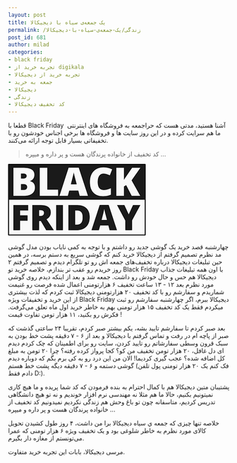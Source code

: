 ```yaml
---
layout: post
title: یک جمعه‌ی سیاه با دیجیکالا
permalink: /زندگی/یک-جمعه‌ی-سیاه-با-دیجیکالا
post_id: 681
author: milad
categories: 
- black friday
- تجربه خرید از digikala
- تجربه خرید از دیجیکالا
- جمعه به خرید
- دیجیکالا
- زندگی
- کد تخفیف دیجیکالا
---
```


قطعا با Black Friday  آشنا هستید، مدتی هست که حراجمعه به فروشگاه های اینترنتی ما هم سرایت کرده و در این روز سایت ها و فروشگاه ها برخی اجناس خودشون رو با تخفیفاتی بسیار قابل توجه ارائه می‌کنند.

>کد تخفیف از خانواده پرندگان هست و پر داره و میپره ...

![black friday][black-friday]

چهارشنبه قصد خرید یک گوشی جدید رو داشتم و با توجه به کمی نایاب بودن مدل گوشی مد نظرم تصمیم گرفتم از دیجیکالا خرید کنم که گوشی سریع به دستم برسه، در همین حین تبلیغات دیجیکالا درباره تخفیف‌های جمعه اش رو تو تلگرام دیدم و تصمیم گرفتم ۲ روز خریدم رو عقب تر بندازم، خلاصه خرید تو Black Friday با اون همه تبلیغات جذاب دیجیکالا هم حس و حال خودش رو داشت.
جمعه شد و بعد از اینکه دیدم روی گوشی مورد نظرم بعد ۱۲ - ۱۳ ساعت تخفیف ۶ هزارتومنی اعمال شده فرصت رو غنیمت شماریدم و سفارشم رو با کد تخفیف ۲۰ هزارتومنی دیجیکالا ثبت کردم که لذت بیشتری از این خرید و تخفیفات ویژه Black Friday دیجیکالا ببرم، اگر چهارشنبه سفارشم رو ثبت میکردم فقط یک کد تخفیف ۱۵ هزار تومنی بهم به خاطر خرید اول ماه تعلق می‌گرفت. فکرش رو بکنید، ۱۱ هزار تومن تفاوت قیمت !

بعد صبر کردم تا سفارشم تایید بشه، یکم بیشتر صبر کردم، تقریبا ۲۴ ساعتی گذشت که صبر از پاچه ام در رفت و تماس گرفتم با دیجیکالا و بعد از ۶ - ۷ دقیقه پشت خط بودن به سبک قرون وسطی سفارشاتم رو تایید کردن، سایت رو برای اطمینان که چک کردم دیدم ای دل غافل، ۲۰ هزار تومن تخفیف من کو؟ کجا پرواز کرده رفته؟ چرا ۲۰ تومن به مبلغ کل اضافه شده؟ عجب گیری کردیما! الان من این درد رو به کی برم بگم که دوباره دیدم گوشی دستمه و ۶ - ۷ دقیقه دیگه پشت خط هستم (فک کنم یک ۲۰ هزار تومنی پول تلفن دادم فقط D:).

پشتیبان متین دیجیکالا هم با کمال احترام به بنده فرمودن که کد شما پریده و ما هیچ کاری نمیتونیم بکنیم، حالا ما هم مثلا نه مهندسی نرم افزار خوندیم و نه تو هیچ دانشگاهی تدریس کردیم، متاسفانه چون تو باغ وحش هم زندگی نکردیم نمیدونیم کد تخفیف از خانواده پرندگان هست و پر داره و میپره ...

خلاصه تنها چیزی که جمعه ي سیاه دیجیکالا برا من داشت، ۴ روز طول کشیدن تحویل کالای مورد نظرم به خاطر شلوغی بود و یک تخفیف ویژه ۶ هزار تومنی که عمرا می‌تونستم از مغازه دار بگیرم.

مرسی دیجیکالا، بابات این تجربه خرید متفاوت.

[black-friday]: /assets/images/posts/others/black-friday.png